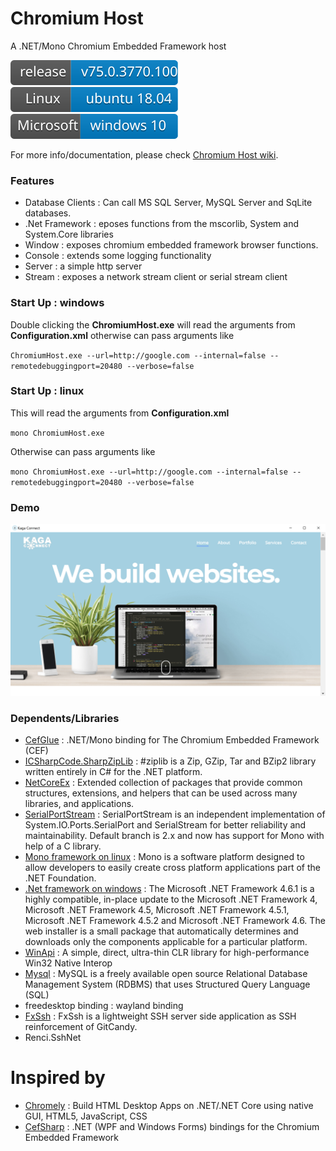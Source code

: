 # Chromium Host
A .NET/Mono Chromium Embedded Framework host

![](https://github.com/kagaconnect/chromium_host/blob/master/assets/svgs/release.svg) ![](https://github.com/kagaconnect/chromium_host/blob/master/assets/svgs/linux.svg) ![](https://github.com/kagaconnect/chromium_host/blob/master/assets/svgs/windows.svg)

For more info/documentation, please check [Chromium Host wiki](https://github.com/kagaconnect/chromium_host/wiki).

### Features
- Database Clients : Can call MS SQL Server, MySQL Server and SqLite databases.
- .Net Framework : eposes functions from the mscorlib, System and System.Core libraries
- Window : exposes chromium embedded framework browser functions.
- Console : extends some logging functionality
- Server : a simple http server
- Stream : exposes a network stream client or serial stream client

### Start Up : windows
Double clicking the **ChromiumHost.exe** will read the arguments from **Configuration.xml** otherwise can pass arguments like

`ChromiumHost.exe --url=http://google.com --internal=false --remotedebuggingport=20480 --verbose=false`

### Start Up : linux
This will read the arguments from **Configuration.xml**

`mono ChromiumHost.exe`

Otherwise can pass arguments like

`mono ChromiumHost.exe --url=http://google.com --internal=false --remotedebuggingport=20480 --verbose=false`

### Demo
![](https://github.com/kagaconnect/chromium_host/blob/master/assets/images/screens.jpg)

### Dependents/Libraries
- [CefGlue](https://gitlab.com/xiliumhq/chromiumembedded/cefglue) : .NET/Mono binding for The Chromium Embedded Framework (CEF)
- [ICSharpCode.SharpZipLib](https://github.com/icsharpcode/SharpZipLib) : #ziplib is a Zip, GZip, Tar and BZip2 library written entirely in C# for the .NET platform.
- [NetCoreEx](https://github.com/prasannavl/NetCoreEx) : Extended collection of packages that provide common structures, extensions, and helpers that can be used across many libraries, and applications.
- [SerialPortStream](https://github.com/jcurl/SerialPortStream) : SerialPortStream is an independent implementation of System.IO.Ports.SerialPort and SerialStream for better reliability and maintainability. Default branch is 2.x and now has support for Mono with help of a C library.
- [Mono framework on linux](https://www.mono-project.com/) : Mono is a software platform designed to allow developers to easily create cross platform applications part of the .NET Foundation.
- [.Net framework on windows](https://www.microsoft.com/en-us/download/details.aspx?id=49981) : The Microsoft .NET Framework 4.6.1 is a highly compatible, in-place update to the Microsoft .NET Framework 4, Microsoft .NET Framework 4.5, Microsoft .NET Framework 4.5.1, Microsoft .NET Framework 4.5.2 and Microsoft .NET Framework 4.6. The web installer is a small package that automatically determines and downloads only the components applicable for a particular platform.
- [WinApi](https://github.com/prasannavl/WinApi) : A simple, direct, ultra-thin CLR library for high-performance Win32 Native Interop
- [Mysql](https://www.mysql.com/) : MySQL is a freely available open source Relational Database Management System (RDBMS) that uses Structured Query Language (SQL)
- freedesktop binding : wayland binding
- [FxSsh](https://github.com/Aimeast/FxSsh) : FxSsh is a lightweight SSH server side application as SSH reinforcement of GitCandy.
- Renci.SshNet

# Inspired by
- [Chromely](https://github.com/chromelyapps/Chromely) : Build HTML Desktop Apps on .NET/.NET Core using native GUI, HTML5, JavaScript, CSS
- [CefSharp](https://github.com/cefsharp/CefSharp) : .NET (WPF and Windows Forms) bindings for the Chromium Embedded Framework
